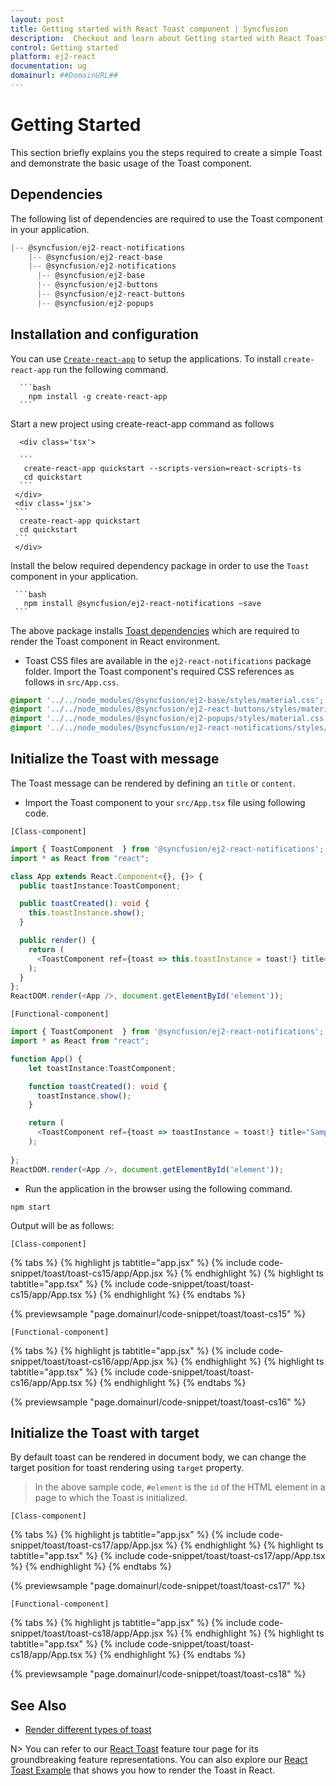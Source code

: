 ```yaml
---
layout: post
title: Getting started with React Toast component | Syncfusion
description:  Checkout and learn about Getting started with React Toast component of Syncfusion Essential JS 2 and more details.
control: Getting started 
platform: ej2-react
documentation: ug
domainurl: ##DomainURL##
---
```


# Getting Started

This section briefly explains you the steps required to create a simple Toast and demonstrate the basic usage of the Toast component.

## Dependencies

The following list of dependencies are required to use the Toast component in your application.

```javascript
|-- @syncfusion/ej2-react-notifications
    |-- @syncfusion/ej2-react-base
    |-- @syncfusion/ej2-notifications
      |-- @syncfusion/ej2-base
      |-- @syncfusion/ej2-buttons
      |-- @syncfusion/ej2-react-buttons
      |-- @syncfusion/ej2-popups
```

## Installation and configuration

You can use [`Create-react-app`](https://github.com/facebookincubator/create-react-app) to setup the applications. To install `create-react-app` run the following command.

      ```bash
        npm install -g create-react-app
      ```

Start a new project using create-react-app command as follows

      <div class='tsx'>

      ```
       create-react-app quickstart --scripts-version=react-scripts-ts
       cd quickstart
      ```
     </div>
     <div class='jsx'>
     ```
      create-react-app quickstart
      cd quickstart
     ```
     </div>

Install the below required dependency package in order to use the `Toast` component in your application.

     ```bash
       npm install @syncfusion/ej2-react-notifications –save
     ```

The above package installs [Toast dependencies](#dependencies) which are required to render the Toast component in React environment.

* Toast CSS files are available in the `ej2-react-notifications` package folder.
Import the Toast component's required CSS references as follows in `src/App.css`.

```css
@import '../../node_modules/@syncfusion/ej2-base/styles/material.css';
@import '../../node_modules/@syncfusion/ej2-react-buttons/styles/material.css';
@import '../../node_modules/@syncfusion/ej2-popups/styles/material.css';
@import '../../node_modules/@syncfusion/ej2-react-notifications/styles/material.css';
```

## Initialize the Toast with message

The Toast message can be rendered by defining an `title` or `content`.

* Import the Toast component to your `src/App.tsx` file using following code.

`[Class-component]`



```ts
import { ToastComponent  } from '@syncfusion/ej2-react-notifications';
import * as React from "react";

class App extends React.Component<{}, {}> {
  public toastInstance:ToastComponent;

  public toastCreated(): void {
    this.toastInstance.show();
  }

  public render() {
    return (
      <ToastComponent ref={toast => this.toastInstance = toast!} title="Sample Toast Title" content="Sample Toast Content" created={this.toastCreated = this.toastCreated.bind(this)} />
    );
  }
};
ReactDOM.render(<App />, document.getElementById('element'));

```



`[Functional-component]`



```ts
import { ToastComponent  } from '@syncfusion/ej2-react-notifications';
import * as React from "react";

function App() {
    let toastInstance:ToastComponent;

    function toastCreated(): void {
      toastInstance.show();
    }

    return (
      <ToastComponent ref={toast => toastInstance = toast!} title="Sample Toast Title" content="Sample Toast Content" created={toastCreated.bind(this)} />
    );
  
};
ReactDOM.render(<App />, document.getElementById('element'));

```



* Run the application in the browser using the following command.

```
npm start
```

Output will be as follows:

`[Class-component]`

{% tabs %}
{% highlight js tabtitle="app.jsx" %}
{% include code-snippet/toast/toast-cs15/app/App.jsx %}
{% endhighlight %}
{% highlight ts tabtitle="app.tsx" %}
{% include code-snippet/toast/toast-cs15/app/App.tsx %}
{% endhighlight %}
{% endtabs %}

 {% previewsample "page.domainurl/code-snippet/toast/toast-cs15" %}

`[Functional-component]`

{% tabs %}
{% highlight js tabtitle="app.jsx" %}
{% include code-snippet/toast/toast-cs16/app/App.jsx %}
{% endhighlight %}
{% highlight ts tabtitle="app.tsx" %}
{% include code-snippet/toast/toast-cs16/app/App.tsx %}
{% endhighlight %}
{% endtabs %}

 {% previewsample "page.domainurl/code-snippet/toast/toast-cs16" %}

## Initialize the Toast with target

By default toast can be rendered in document body, we can change the target position for toast rendering using `target` property.

> In the above sample code, `#element` is the `id` of the HTML element in a page to which the Toast is initialized.

`[Class-component]`

{% tabs %}
{% highlight js tabtitle="app.jsx" %}
{% include code-snippet/toast/toast-cs17/app/App.jsx %}
{% endhighlight %}
{% highlight ts tabtitle="app.tsx" %}
{% include code-snippet/toast/toast-cs17/app/App.tsx %}
{% endhighlight %}
{% endtabs %}

 {% previewsample "page.domainurl/code-snippet/toast/toast-cs17" %}

`[Functional-component]`

{% tabs %}
{% highlight js tabtitle="app.jsx" %}
{% include code-snippet/toast/toast-cs18/app/App.jsx %}
{% endhighlight %}
{% highlight ts tabtitle="app.tsx" %}
{% include code-snippet/toast/toast-cs18/app/App.tsx %}
{% endhighlight %}
{% endtabs %}

 {% previewsample "page.domainurl/code-snippet/toast/toast-cs18" %}

## See Also

* [Render different types of toast](./how-to/show-different-types-of-toast/)

N> You can refer to our [React Toast](https://www.syncfusion.com/react-components/react-toast) feature tour page for its groundbreaking feature representations. You can also explore our [React Toast Example](https://ej2.syncfusion.com/react/demos/#/bootstrap5/toast/default) that shows you how to render the Toast in React.